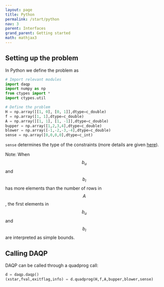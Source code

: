 ```yaml
---
layout: page
title: Python 
permalink: /start/python
nav: 3 
parent: Interfaces 
grand_parent: Getting started 
math: mathjax3
---
```



## Setting up the problem
In Python we define the problem as 
```python
# Import relevant modules 
import daqp
import numpy as np
from ctypes import * 
import ctypes.util

# Define the problem
H = np.array([[1, 0], [0, 1]],dtype=c_double)
f = np.array([1, 1],dtype=c_double)
A = np.array([[1, 1], [1, -1]],dtype=c_double)
bupper = np.array([1,2,3,4],dtype=c_double)
blower = np.array([-1,-2,-3,-4],dtype=c_double)
sense = np.array([0,0,0,0],dtype=c_int)

```
`sense` determines the type of the constraints (more details are given [here](/daqp/parameters/#constraint-classification)).

Note: When $$b_u$$ and $$b_l$$ has more elements than the number of rows in $$A$$, the first elements in $$b_u$$ and $$b_l$$ are interpreted as simple bounds. 

## Calling DAQP
DAQP can be called through a quadprog call: 
```python
d = daqp.daqp()
(xstar,fval,exitflag,info) = d.quadprog(H,f,A,bupper,blower,sense)
```
